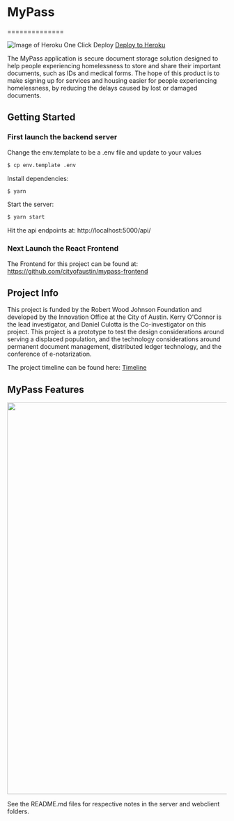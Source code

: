 # MyPass

==============

![Image of Heroku One Click Deploy](https://www.herokucdn.com/deploy/button.svg)
[Deploy to Heroku](https://www.heroku.com/deploy/?template=https://github.com/cityofaustin/mypass/heroku)

The MyPass application is secure document storage solution designed to help people experiencing homelessness to store and share their important documents, such as IDs and medical forms. The hope of this product is to make signing up for services and housing easier for people experiencing homelessness, by reducing the delays caused by lost or damaged documents.

## Getting Started

### First launch the backend server

Change the env.template to be a .env file and update to your values

```bash
$ cp env.template .env
```

Install dependencies:

```bash
$ yarn
```

Start the server:

```bash
$ yarn start
```

Hit the api endpoints at: http://localhost:5000/api/

### Next Launch the React Frontend

The Frontend for this project can be found at: https://github.com/cityofaustin/mypass-frontend

## Project Info

This project is funded by the Robert Wood Johnson Foundation and developed by the Innovation Office at the City of Austin. Kerry O'Connor is the lead investigator, and Daniel Culotta is the Co-investigator on this project. This project is a prototype to test the design considerations around serving a displaced population, and the technology considerations around permanent document management, distributed ledger technology, and the conference of e-notarization.

The project timeline can be found here: [Timeline](https://docs.google.com/spreadsheets/d/1kMICJU_4RQoiki9yyuenM59W-u7ECp5vaF7qTbelfvQ/edit?usp=sharing)

## MyPass Features

<img src="/docs/MyPassOverview.png" align="middle" width="900" >

See the README.md files for respective notes in the server and webclient folders.

